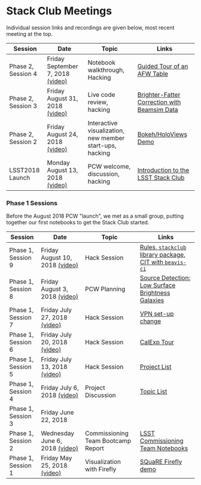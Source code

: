 # Stack Club Meetings

Individual session links and recordings are given below, most recent meeting at the top.

| Session  | Date  | Topic  | Links  |
|---|---|---|---|
| Phase 2, Session 4 | Friday September 7, 2018 [(video)](https://stanford.zoom.us/recording/share/ZlkFudy5hMTeR-GZVOgo_oGd0R9Q4dkrN6-aJMfelGawIumekTziMw) | Notebook walkthrough, Hacking | [Guided Tour of an AFW Table](https://github.com/LSSTScienceCollaborations/StackClub/blob/project/afw_table/ishasan/Basics/afw_table_guided_tour.ipynb) | 
| Phase 2, Session 3 | Friday August 31, 2018 [(video)](https://stanford.zoom.us/recording/share/U7_XJvwjNlUh4N7g3ytBbKtTQHl-fLS0tqiBhAxZrEmwIumekTziMw) | Live code review, hacking | [Brighter-Fatter Correction with Beamsim Data](https://github.com/LSSTScienceCollaborations/StackClub/blob/project/beamsim/andrewkbradshaw/ImageProcessing/BrighterFatterCorrection.ipynb) |
| Phase 2, Session 2 | Friday August 24, 2018 [(video)](https://stanford.zoom.us/recording/share/share/Xii8Utw9RX5rqGUn8a_barg6NDBcRuzkmDIjDrUds82wIumekTziMw) | Interactive visualization, new member start-ups, hacking | [Bokeh/HoloViews Demo](https://github.com/LSSTScienceCollaborations/StackClub/blob/project/bokeh_holoviews_datashader/bechtol/Visualization/bokeh_holoviews_datashader.ipynb) | 
| LSST2018 Launch | Monday August 13, 2018 [(video)](https://stanford.zoom.us/recording/share/qyunKljpUWaFQBneuiL4PnbxTB-tf1BvttELFVPJHnuwIumekTziMw) | PCW welcome, discussion, hacking | [Introduction to the LSST Stack Club](https://docs.google.com/presentation/d/1LWShGi-YLqWoxPvewkg-JOpb67WKZyI0YQcSFrmAl14/edit#slide=id.p1) | 


### Phase 1 Sessions

Before the August 2018 PCW "launch", we met as a small group, putting together our first notebooks to get the Stack Club started.

| Session  | Date  | Topic  | Links  |
|---|---|---|---|
| Phase 1, Session 9 | Friday August 10, 2018 [(video)](https://stanford.zoom.us/recording/share/d5skJMVG1L-XhtyV6xZA6gI0pN552NQjfNuFUMymocCwIumekTziMw) | Hack Session | [Rules, `stackclub` library package, CIT with `beavis-ci`](https://github.com/LSSTScienceCollaborations/StackClub/issues/85) |
| Phase 1, Session 8 | Friday August 3, 2018 [(video)](https://stanford.zoom.us/recording/share/Pnin7IjBNCyGrOCKgyXTvRFFbcuE_eG6tN6QWkQtsvmwIumekTziMw) | PCW Planning | [Source Detection: Low Surface Brightness Galaxies](https://github.com/LSSTScienceCollaborations/StackClub/blob/master/SourceDetection/LowSurfaceBrightness.ipynb) |
| Phase 1, Session 7 | Friday July 27, 2018 [(video)](https://stanford.zoom.us/recording/share/AOFd8Q8yH4lHI6aTLylqRBgcusMUERz-ksiULX4rRL2wIumekTziMw) | Hack Session | [VPN set-up change](https://github.com/LSSTScienceCollaborations/StackClub/blob/master/GettingStarted/GettingStarted.md#accessing-ncsa-via-its-vpn) |
| Phase 1, Session 6 | Friday July 20, 2018 [(video)](https://stanford.zoom.us/recording/share/XqFx95GJ7zlSZTOVBPZz4l8WGYUmj7EyNsuF6vofMtewIumekTziMw) | Hack Session | [CalExp Tour](https://github.com/LSSTScienceCollaborations/StackClub/blob/project/calexp-tour/stargaser/Basics/Calexp_guided_tour.ipynb) |
| Phase 1, Session 5 | Friday July 13, 2018 [(video)](https://stanford.zoom.us/recording/share/QT8r75yuXR1sjZVkHh4MstfBLJ80wKubuqSvW4s3gfGwIumekTziMw) | Hack Session | [Project List](https://github.com/LSSTScienceCollaborations/StackClub/issues?q=is%3Aopen+label%3Aproject+sort%3Aupdated-desc) |
| Phase 1, Session 4 | Friday July 6, 2018 [(video)](https://stanford.zoom.us/recording/share/1ZHCNdwRZnhwq8sb1TPvznug-AusUCCIV55N0DUF-LawIumekTziMw) | Project Discussion | [Topic List](https://docs.google.com/document/d/1PSA1uWwTfs9CweatpxF8CEPGBYRY5ZaXB39JzXYE7_U/edit#heading=h.txq6h6bpxzkd) |
| Phase 1, Session 3 | Friday June 22, 2018 |   |   |
| Phase 1, Session 2 | Wednesday June 6, 2018 [(video)](https://stanford.zoom.us/recording/share/YZad6BLPZFCjhgLSckrpis7w6Ekyr61VhhIvtFnjR_-wIumekTziMw) | Commissioning Team Bootcamp Report | [LSST Commissioning Team Notebooks](https://github.com/lsst-com/notebooks) |
| Phase 1, Session 1 | Friday May 25, 2018 [(video)](https://stanford.zoom.us/recording/share/xA33Pv0oq_g5l6a0CaJ0az01mbROy_gyGLDEqIR92FOwIumekTziMw) | Visualization with Firefly  | [SQuaRE Firefly demo](https://github.com/lsst-sqre/notebook-demo/blob/master/Firefly.ipynb) |


